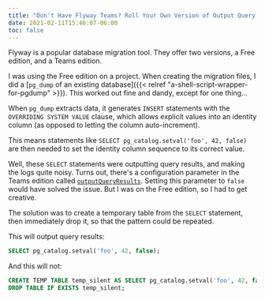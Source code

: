 ```yaml
---
title: "Don't Have Flyway Teams? Roll Your Own Version of Output Query Results"
date: 2021-02-11T15:46:07-06:00
toc: false
---
```


Flyway is a popular database migration tool. They offer two versions, a Free edition, and a Teams edition. 

I was using the Free edition on a project. When creating the migration files, I did a [`pg_dump` of an existing database]({{< relref "a-shell-script-wrapper-for-pgdump" >}}). This worked out fine and dandy, except for one thing... 

<!--more-->

When `pg_dump` extracts data, it generates `INSERT` statements with the `OVERRIDING SYSTEM VALUE` clause, which allows explicit values into an identity column (as opposed to letting the column auto-increment). 

This means statements like `SELECT pg_catalog.setval('foo', 42, false)` are then needed to set the identity column sequence to its correct value.

Well, these `SELECT`  statements were outputting query results, and making the logs quite noisy. Turns out, there's a configuration parameter in the Teams edition called [`outputQueryResults`](https://flywaydb.org/documentation/configuration/parameters/outputQueryResults). Setting this parameter to `false` would have solved the issue. But I was on the Free edition, so I had to get creative.

The solution was to create a temporary table from the `SELECT` statement, then immediately drop it, so that the pattern could be repeated.

This will output query results:

```sql
SELECT pg_catalog.setval('foo', 42, false);
```

And this will not:

```sql
CREATE TEMP TABLE temp_silent AS SELECT pg_catalog.setval('foo', 42, false);
DROP TABLE IF EXISTS temp_silent;
```
